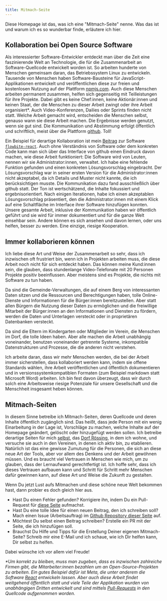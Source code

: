 ```yaml
---
title: Mitmach-Seite
---
```


Diese Homepage ist das, was ich eine "Mitmach-Seite" nenne. Was das ist und
warum ich es so wunderbar finde, erläutere ich hier.

## Kollaboration bei Open Source Software

Als interessierter Software-Entwickler entdeckt man über die Zeit eine
faszinierende Welt an Technologie, die für die Zusammenarbeit an
Software-Quellcode entwickelt worden ist. So arbeiten hunderte von Menschen
gemeinsam daran, das Betriebssystem Linux zu entwickeln. Tausende von Menschen
haben Software-Bausteine für JavaScript-Applikationen entwickelt und
veröffentlichen diese zur freien und kostenlosen Nutzung auf der Plattform
[npmjs.com](https://www.npmjs.com/). Auch diese Menschen arbeiten permanent
zusammen, helfen sich gegenseitig mit Teilleistungen für ihre Projekte. Dabei
gibt es keine Chef\:innen, keine Aktionär\:innen und keinen Staat, der die
Menschen zu dieser Arbeit zwingt oder ihre Arbeit organisiert\*. Auch
Video-Konferenzen, Dailies oder Sprints finden nicht statt. Welche Arbeit
gemacht wird, entscheiden die Menschen selbst, genauso wann sie diese Arbeit
machen. Die Ergebnisse werden genutzt, wenn sie gut sind. Die Kommunikation und
Abstimmung erfolgt öffentlich und schriftlich, meist über die Plattform
[github](https://github.com/). Toll!

Ein Beispiel für derartige Kollaboration ist mein
[Beitrag](https://github.com/themesberg/flowbite-react/pull/730) zur Software
[`flowbite-react`](https://www.flowbite-react.com/). Auch ohne Verständnis von
Software oder dem konkreten Code kann man sich über das Interface von github
einen Eindruck davon machen, wie diese Arbeit funktioniert: Die Software wird
von Leuten, nennen wir sie Administrator\:innen, verwaltet. Ich habe eine
fehlende Funktion gefunden und einen konkreten Lösungsvorschlag eingebracht. Der
Lösungsvorschlag war in seiner ersten Version für die Administrator\:innen nicht
akzeptabel, da ich Details und Muster nicht kannte, die ich berücksichtigen
musste. Die Kommunikation dazu fand ausschließlich über github statt. Der Ton
ist wertschätzend, die Inhalte fokussiert und ergebnisorientiert. Nach einigen
Iterationen, habe ich einen akzeptablen Lösungsvorschlag präsentiert, den die
Administrator\:innen mit einem Klick auf eine Schaltfläche im Interface ihrer
Software hinzufügen konnten. Unsere gesamte Arbeit, inklusive der Kommunikation
haben wir öffentlich geführt und sie wird für immer dokumentiert und für die
ganze Welt einsehbar sein. Andere können es sich ansehen und davon lernen, oder
uns helfen, besser zu werden. Eine einzige, riesige Kooperation.

## Immer kollaborieren können

Ich liebe diese Art und Weise der Zusammenarbeit so sehr, dass ich inzwischen
oft frustriert bin, wenn ich in Projekten arbeiten muss, die diese Arbeit noch
nicht für sich entdeckt haben. Das können meine Kund\:innen sein, die glauben,
dass stundenlange Video-Telefonate mit 20 Personen Projekte positiv
beeinflussen. Aber meistens sind es Projekte, die nichts mit Software zu tun
haben.

Da sind die Gemeinde-Verwaltungen, die auf einem Berg von interessanten Daten
sitzen und die Ressourcen und Berechtigungen haben, tolle Online-Dienste und
Informationen für die Bürger\:innen bereitzustellen. Aber statt allen Bürgern
die Nutzung dieser Daten zu ermöglichen und die freiwillige Mitarbeit der
Bürger\:innen an den Informationen und Diensten zu fördern, werden die Daten und
Unterlagen versteckt oder in proprietären Datenbanken versteckt.

Da sind die Eltern im Kindergarten oder Mitglieder im Verein, die Menschen im
Dorf, die tolle Ideen haben. Aber alle machen die Arbeit unabhängig voneinander,
benutzen voneinander getrennte Systeme, inkompatible Datenstrukturen und
Prozesse, die die anderen nicht verstehen.

Ich arbeite daran, dass wir mehr Menschen werden, die bei der Arbeit immer
sicherstellen, dass kollaboriert werden kann, indem sie offene Standards wählen,
ihre Arbeit veröffentlichen und öffentlich dokumentieren und in
versionssystemkompatiblen Formaten (zum Beispiel markdown statt Microsoft Word)
arbeiten. Ich bin fest davon überzeugt, dass wir durch solch eine Arbeitsweise
riesige Potenziale für unsere Gesellschaft und die Menschheit insgesamt heben
können.

## Mitmach-Seiten

In diesem Sinne betreibe ich Mitmach-Seiten, deren Quellcode und deren Inhalte
öffentlich zugänglich sind. Das heißt, dass jede Person mit ein wenig
Einarbeitung in der Lage ist, Vorschläge zu machen, welche Inhalte auf der
Homepage geändert, gelöscht oder hinzugefügt werden sollen. Ich betreibe
derartige Seiten für mich [selbst](https://www.levinkeller.de), das
[Dorf Rössing](https://www.rössing.de), in dem ich wohne, und versuche sie auch
in den Vereinen, in denen ich aktiv bin, zu etablieren. Natürlich ist das eine
gewisse Zumutung für die Personen, die sich an diese neue Art der Tools, aber
vor allem des Denkens und der Arbeit gewöhnen müssen. Und es braucht viel
Vertrauen in Menschen wie mich, um zu glauben, dass der Lernaufwand
gerechtfertigt ist. Ich hoffe sehr, dass ich dieses Vertrauen aufbauen kann und
Schritt für Schritt mehr Menschen dafür gewinnen kann, auf diese Art und Weise
die Zukunft zu gestalten.

Wenn Du jetzt Lust aufs Mitmachen und diese schöne neue Welt bekommen hast, dann
probier es doch gleich hier aus.

- Hast Du einen Fehler gefunden? Korrigiere ihn, indem Du ein Pull-Request für
  [diese Seite](https://github.com/levino/levinkeller.de/tree/main/docs/software/collaborative-homepage.md)
  aufmachst.
- Hast Du eine tolle Idee für einen neuen Beitrag, den ich schreiben soll? Mach
  einen Issue (Arbeitsauftrag) im
  [Github Repository dieser Seite](https://github.com/levino/levinkeller.de/issues)
  auf.
- Möchtest Du selbst einen Beitrag schreiben? Erstelle ein PR mit der Seite, die
  ich hinzufügen soll.
- Brauchst Du Hilfe und Tipps für die Erstellung Deiner eigenen Mitmach-Seite?
  Schreib mir eine E-Mail und ich schaue, wie ich Dir helfen kann, Dir selbst zu
  helfen.

Dabei wünsche ich vor allem viel Freude!

_\*Um korrekt zu bleiben, muss man zugeben, dass es inzwischen zahlreiche Firmen
gibt, die Mitarbeiter\:innen bezahlen um an Open-Source-Projekten zu arbeiten.
Ein gutes Beispiel dafür ist Meta, die unter anderem die Software
[React](https://react.dev/) entwickeln lassen. Aber auch diese Arbeit findet
weitgehend öffentlich statt und viele Teile der Applikation wurden von
unabhängigen Dritten entwickelt und sind mittels
[Pull-Requests](https://docs.github.com/de/pull-requests/collaborating-with-pull-requests/proposing-changes-to-your-work-with-pull-requests/about-pull-requests)
in den Quellcode aufgenommen worden._

